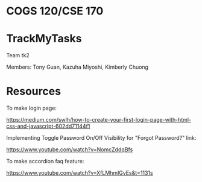 COGS 120/CSE 170
====

TrackMyTasks
===

Team tk2

Members: Tony Guan, Kazuha Miyoshi, Kimberly Chuong

Resources
==

To make login page:

https://medium.com/swlh/how-to-create-your-first-login-page-with-html-css-and-javascript-602dd71144f1

Implementing Toggle Password On/Off Visibility for "Forgot Password?" link:

https://www.youtube.com/watch?v=NomcZddqBfs

To make accordion faq feature:

https://www.youtube.com/watch?v=XfLMhmlGvEs&t=1131s

